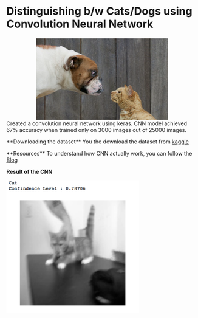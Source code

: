 # Distinguishing b/w Cats/Dogs using Convolution Neural Network 
<center>
	<img src="./images/img.tiff" width="350"/ align="center">
</center>
Created a convolution neural network using keras. CNN model achieved 67% accuracy when trained only on 3000 images out of 25000 images.
<p>
**Downloading the dataset**
You the download the dataset from  <a href="https://www.kaggle.com/c/dogs-vs-cats">kaggle</a>
</p>
<p>
**Resources**
To understand how CNN actually work, you can follow the <a href="http://colah.github.io/posts/2014-07-Conv-Nets-Modular/">Blog</a>
</p>


**Result of the CNN**
<p >
  <img src="./images/cat_eg.tiff" width="350"/>
</p>